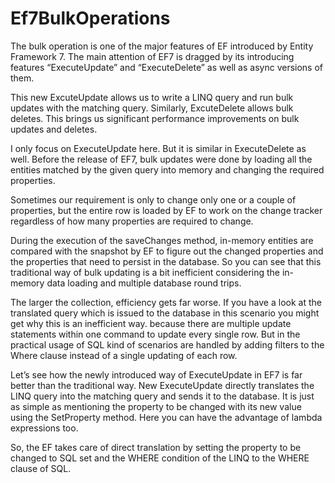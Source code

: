 # Ef7BulkOperations

The bulk operation is one of the major features of EF introduced by Entity Framework 7. The main attention of EF7 is dragged by its introducing features “ExecuteUpdate” and “ExecuteDelete” as well as async versions of them.

This new ExcuteUpdate allows us to write a LINQ query and run bulk updates with the matching query. Similarly, ExcuteDelete allows bulk deletes. This brings us significant performance improvements on bulk updates and deletes.

I only focus on ExecuteUpdate here. But it is similar in ExecuteDelete as well. Before the release of EF7, bulk updates were done by loading all the entities matched by the given query into memory and changing the required properties.

Sometimes our requirement is only to change only one or a couple of properties, but the entire row is loaded by EF to work on the change tracker regardless of how many properties are required to change.

During the execution of the saveChanges method, in-memory entities are compared with the snapshot by EF to figure out the changed properties and the properties that need to persist in the database. So you can see that this traditional way of bulk updating is a bit inefficient considering the in-memory data loading and multiple database round trips.

The larger the collection, efficiency gets far worse. If you have a look at the translated query which is issued to the database in this scenario you might get why this is an inefficient way. because there are multiple update statements within one command to update every single row. But in the practical usage of SQL kind of scenarios are handled by adding filters to the Where clause instead of a single updating of each row.

Let’s see how the newly introduced way of ExecuteUpdate in EF7 is far better than the traditional way. New ExecuteUpdate directly translates the LINQ query into the matching query and sends it to the database. It is just as simple as mentioning the property to be changed with its new value using the SetProperty method. Here you can have the advantage of lambda expressions too.

So, the EF takes care of direct translation by setting the property to be changed to SQL set and the WHERE condition of the LINQ to the WHERE clause of SQL.
